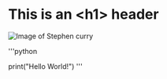 # This is an \<h1\> header

![Image of Stephen curry](https://encrypted-tbn1.gstatic.com/licensed-image?q=tbn:ANd9GcTGIm_ej4UUw_jBY--ca6B0jW2W2ML22GMFloE209kwT8LmFZY7Ja9buZK5BfwzZh2vo3g7H0oJxQ9sAuI)


'''python

print("Hello World!")
'''
